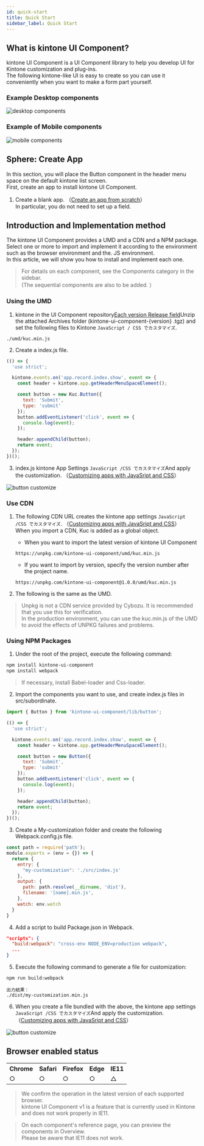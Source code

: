 ```yaml
---
id: quick-start
title: Quick Start
sidebar_label: Quick Start
---
```


## What is kintone UI Component?

kintone UI Component is a UI Component library to help you develop UI for Kintone customization and plug-ins.  
The following kintone-like UI is easy to create so you can use it conveniently when you want to make a form part yourself.

### Example Desktop components

![desktop components](assets/desktop_components.png)

### Example of Mobile components

![mobile components](assets/mobile_components.png)

## Sphere: Create App

In this section, you will place the Button component in the header menu space on the default kintone list screen.  
First, create an app to install kintone UI Component.

1. Create a blank app. （[Create an app from scratch](https://jp.cybozu.help/k/ja/user/create_app/tutorial.html)）  
In particular, you do not need to set up a field.

## Introduction and Implementation method

The kintone UI Component provides a UMD and a CDN and a NPM package.  
Select one or more to import and implement it according to the environment such as the browser environment and the. JS environment.  
In this article, we will show you how to install and implement each one.

> For details on each component, see the Components category in the sidebar.  
> (The sequential components are also to be added. ）

### Using the UMD

1. kintone in the UI Component repository[Each version Release field](https://github.com/kintone-labs/kintone-ui-component/releases)Unzip the attached Archives folder (kintone-ui-component-{version} .tgz) and set the following files to Kintone `JavaScript / CSS でカスタマイズ`.

```text
./umd/kuc.min.js
```

2. Create a index.js file.

```js
(() => {
  'use strict';

  kintone.events.on('app.record.index.show', event => {
    const header = kintone.app.getHeaderMenuSpaceElement();

    const button = new Kuc.Button({
      text: 'Submit',
      type: 'submit'
    });
    button.addEventListener('click', event => {
      console.log(event);
    });

    header.appendChild(button);
    return event;
  });
})();
```

3. index.js kintone App Settings `JavaScript /CSS でカスタマイズ`And apply the customization. （[Customizing apps with JavaSript and CSS](https://jp.cybozu.help/k/ja/user/app_settings/js_customize.html)）

![button customize](assets/button_customize.png)

### Use CDN

1. The following CDN URL creates the kintone app settings `JavaScript /CSS でカスタマイズ`. （[Customizing apps with JavaSript and CSS](https://get.kintone.help/k/ja/user/app_settings/js_customize.html)）  
When you import a CDN, Kuc is added as a global object.

   - When you want to import the latest version of kintone UI Component
    ```text
    https://unpkg.com/kintone-ui-component/umd/kuc.min.js
    ```

   - If you want to import by version, specify the version number after the project name.
    ```text
    https://unpkg.com/kintone-ui-component@1.0.0/umd/kuc.min.js
    ```

2. The following is the same as the UMD.

> Unpkg is not a CDN service provided by Cybozu. It is recommended that you use this for verification.  
> In the production environment, you can use the kuc.min.js of the UMD to avoid the effects of UNPKG failures and problems.

### Using NPM Packages

1. Under the root of the project, execute the following command:

```sh
npm install kintone-ui-component
npm install webpack
```

> If necessary, install Babel-loader and Css-loader.

2. Import the components you want to use, and create index.js files in src/subordinate.

```js
import { Button } from 'kintone-ui-component/lib/button';

(() => {
  'use strict';

  kintone.events.on('app.record.index.show', event => {
    const header = kintone.app.getHeaderMenuSpaceElement();

    const button = new Button({
      text: 'Submit',
      type: 'submit'
    });
    button.addEventListener('click', event => {
      console.log(event);
    });

    header.appendChild(button);
    return event;
  });
})();
```
3. Create a My-customization folder and create the following Webpack.config.js file.

```js
const path = require('path');
module.exports = (env = {}) => {
  return {
    entry: {
      "my-customization": './src/index.js'
    },
    output: {
      path: path.resolve(__dirname, 'dist'),
      filename: '[name].min.js',
    },
    watch: env.watch
  }
}
```

4. Add a script to build Package.json in Webpack.

```json
"scripts": {
  "build:webpack": "cross-env NODE_ENV=production webpack",
  ...
}
```

5. Execute the following command to generate a file for customization:

```text
npm run build:webpack
```

```text
出力結果：
./dist/my-customization.min.js
```

6. When you create a file bundled with the above, the kintone app settings `JavaScript /CSS でカスタマイズ`And apply the customization. （[Customizing apps with JavaSript and CSS](https://jp.cybozu.help/k/ja/user/app_settings/js_customize.html)）

![button customize](assets/button_customize.png)

## Browser enabled status

<table>
  <tr>
    <th>Chrome</th>
    <th>Safari</th>
    <th>Firefox</th>
    <th>Edge</th>
    <th>IE11</th>
  </tr>
  <tr>
    <td>○</td>
    <td>○</td>
    <td>○</td>
    <td>○</td>
    <td>△</td>
  </tr>
</table>

> We confirm the operation in the latest version of each supported browser.  
> kintone UI Component v1 is a feature that is currently used in Kintone and does not work properly in IE11.

> On each component's reference page, you can preview the components in Overview.  
> Please be aware that IE11 does not work.
